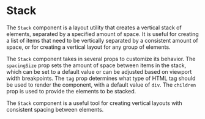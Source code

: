 # Stack

The `Stack` component is a layout utility that creates a vertical stack of elements, separated by a specified amount of space. It is useful for creating a list of items that need to be vertically separated by a consistent amount of space, or for creating a vertical layout for any group of elements.

The `Stack` component takes in several props to customize its behavior. The `spacingSize` prop sets the amount of space between items in the stack, which can be set to a default value or can be adjusted based on viewport width breakpoints. The `tag` prop determines what type of HTML tag should be used to render the component, with a default value of `div`. The `children` prop is used to provide the elements to be stacked.

The `Stack` component is a useful tool for creating vertical layouts with consistent spacing between elements.
